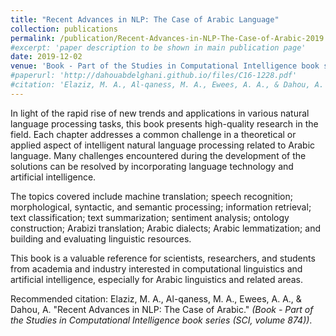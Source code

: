 ```yaml
---
title: "Recent Advances in NLP: The Case of Arabic Language"
collection: publications
permalink: /publication/Recent-Advances-in-NLP-The-Case-of-Arabic-2019
#excerpt: 'paper description to be shown in main publication page'
date: 2019-12-02
venue: 'Book - Part of the Studies in Computational Intelligence book series (SCI, volume 874)'
#paperurl: 'http://dahouabdelghani.github.io/files/C16-1228.pdf'
#citation: 'Elaziz, M. A., Al-qaness, M. A., Ewees, A. A., & Dahou, A. &quot;Recent Advances in NLP: The Case of Arabic.&quot; <i>Book - Part of the Studies in Computational Intelligence book series (SCI, volume 874)</i>. 1(1).'
---
```


In light of the rapid rise of new trends and applications in various natural language processing tasks, this book presents high-quality research in the field. Each chapter addresses a common challenge in a theoretical or applied aspect of intelligent natural language processing related to Arabic language. Many challenges encountered during the development of the solutions can be resolved by incorporating language technology and artificial intelligence.

The topics covered include machine translation; speech recognition; morphological, syntactic, and semantic processing; information retrieval; text classification; text summarization; sentiment analysis; ontology construction; Arabizi translation; Arabic dialects; Arabic lemmatization; and building and evaluating linguistic resources.

This book is a valuable reference for scientists, researchers, and students from academia and industry interested in computational linguistics and artificial intelligence, especially for Arabic linguistics and related areas.

Recommended citation: Elaziz, M. A., Al-qaness, M. A., Ewees, A. A., & Dahou, A. "Recent Advances in NLP: The Case of Arabic." <i>(Book - Part of the Studies in Computational Intelligence book series (SCI, volume 874))</i>.


